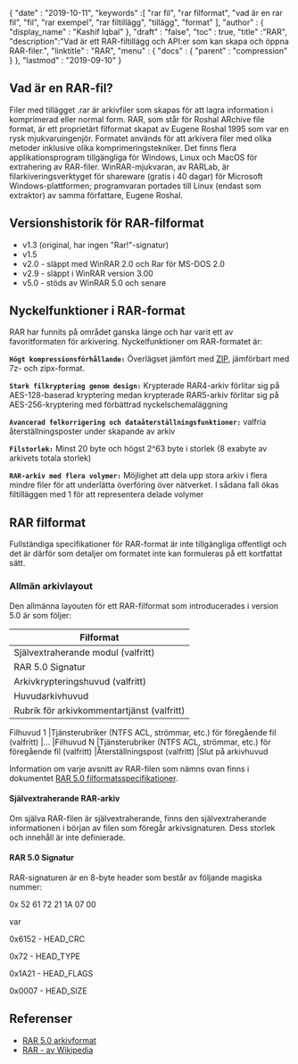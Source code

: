 {
  "date" : "2019-10-11",
  "keywords" :[ "rar fil", "rar filformat", "vad är en rar fil", "fil", "rar exempel", "rar filtillägg", "tillägg", "format" ],
  "author" : {
    "display_name" : "Kashif Iqbal"
},
  "draft" : "false",
  "toc" : true,
  "title" :"RAR",
  "description":"Vad är ett RAR-filtillägg och API:er som kan skapa och öppna RAR-filer.",
  "linktitle" : "RAR",
  "menu" : {
    "docs" : {
      "parent" : "compression"
}
},
  "lastmod" : "2019-09-10"
}

## Vad är en RAR-fil?

Filer med tillägget .rar är arkivfiler som skapas för att lagra information i komprimerad eller normal form. RAR, som står för Roshal ARchive file format, är ett proprietärt filformat skapat av Eugene Roshal 1995 som var en rysk mjukvaruingenjör. Formatet används för att arkivera filer med olika metoder inklusive olika komprimeringstekniker. Det finns flera applikationsprogram tillgängliga för Windows, Linux och MacOS för extrahering av RAR-filer. WinRAR-mjukvaran, av RARLab, är filarkiveringsverktyget för shareware (gratis i 40 dagar) för Microsoft Windows-plattformen; programvaran portades till Linux (endast som extraktor) av samma författare, Eugene Roshal.

## Versionshistorik för RAR-filformat

* v1.3 (original, har ingen "Rar!"-signatur)
* v1.5
* v2.0 - släppt med WinRAR 2.0 och Rar för MS-DOS 2.0
* v2.9 - släppt i WinRAR version 3.00
* v5.0 - stöds av WinRAR 5.0 och senare

## Nyckelfunktioner i RAR-format

RAR har funnits på området ganska länge och har varit ett av favoritformaten för arkivering. Nyckelfunktioner om RAR-formatet är:

**`Högt kompressionsförhållande:`** Överlägset jämfört med [ZIP](/sv/compression/zip/), jämförbart med 7z- och zipx-format.

**`Stark filkryptering genom design:`** Krypterade RAR4-arkiv förlitar sig på AES-128-baserad kryptering medan krypterade RAR5-arkiv förlitar sig på AES-256-kryptering med förbättrad nyckelschemaläggning

**`Avancerad felkorrigering och dataåterställningsfunktioner:`** valfria återställningsposter under skapande av arkiv

**`Filstorlek:`** Minst 20 byte och högst 2^63 byte i storlek (8 exabyte av arkivets totala storlek)

**`RAR-arkiv med flera volymer:`** Möjlighet att dela upp stora arkiv i flera mindre filer för att underlätta överföring över nätverket. I sådana fall ökas filtilläggen med 1 för att representera delade volymer

## RAR filformat

Fullständiga specifikationer för RAR-format är inte tillgängliga offentligt och det är därför som detaljer om formatet inte kan formuleras på ett kortfattat sätt.

### Allmän arkivlayout

Den allmänna layouten för ett RAR-filformat som introducerades i version 5.0 är som följer:

|Filformat
---|
|Självextraherande modul (valfritt)
|RAR 5.0 Signatur
|Arkivkrypteringshuvud (valfritt)
| Huvudarkivhuvud
|Rubrik för arkivkommentartjänst (valfritt)
Filhuvud 1
|Tjänsterubriker (NTFS ACL, strömmar, etc.) för föregående fil (valfritt)
|...
|Filhuvud N
|Tjänsterubriker (NTFS ACL, strömmar, etc.) för föregående fil (valfritt)
|Återställningspost (valfritt)
|Slut på arkivhuvud

Information om varje avsnitt av RAR-filen som nämns ovan finns i dokumentet [RAR 5.0 filformatsspecifikationer](https://www.rarlab.com/technote.htm#arcstruct).

#### Självextraherande RAR-arkiv

Om själva RAR-filen är självextraherande, finns den självextraherande informationen i början av filen som föregår arkivsignaturen. Dess storlek och innehåll är inte definierade.

#### RAR 5.0 Signatur

RAR-signaturen är en 8-byte header som består av följande magiska nummer:

0x 52 61 72 21 1A 07 00

var

0x6152 - HEAD_CRC

0x72 - HEAD_TYPE

0x1A21 - HEAD_FLAGS

0x0007 - HEAD_SIZE

## Referenser

* [RAR 5.0 arkivformat](https://www.rarlab.com/technote.htm)
* [RAR - av Wikipedia](https://en.wikipedia.org/wiki/RAR_(file_format))

